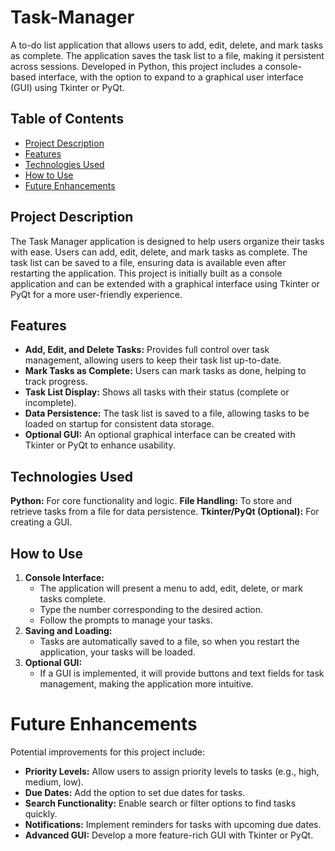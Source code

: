 # Task-Manager
A to-do list application that allows users to add, edit, delete, and mark tasks as complete. The application saves the task list to a file, making it persistent across sessions. Developed in Python, this project includes a console-based interface, with the option to expand to a graphical user interface (GUI) using Tkinter or PyQt.
## Table of Contents
* [Project Description](#project-description)
* [Features](#features)
* [Technologies Used](#technologies-used)
* [How to Use](#how-to-use)
* [Future Enhancements](#future-enhancements)
## Project Description
The Task Manager application is designed to help users organize their tasks with ease. Users can add, edit, delete, and mark tasks as complete. The task list can be saved to a file, ensuring data is available even after restarting the application. This project is initially built as a console application and can be extended with a graphical interface using Tkinter or PyQt for a more user-friendly experience.
## Features
* **Add, Edit, and Delete Tasks:** Provides full control over task management, allowing users to keep their task list up-to-date.
* **Mark Tasks as Complete:** Users can mark tasks as done, helping to track progress.
* **Task List Display:** Shows all tasks with their status (complete or incomplete).
* **Data Persistence:** The task list is saved to a file, allowing tasks to be loaded on startup for consistent data storage.
* **Optional GUI:** An optional graphical interface can be created with Tkinter or PyQt to enhance usability.
## Technologies Used
**Python:** For core functionality and logic.
**File Handling:** To store and retrieve tasks from a file for data persistence.
**Tkinter/PyQt (Optional):** For creating a GUI.
## How to Use
1. **Console Interface:**
      * The application will present a menu to add, edit, delete, or mark tasks complete.
      * Type the number corresponding to the desired action.
      * Follow the prompts to manage your tasks.         
2. **Saving and Loading:**
      * Tasks are automatically saved to a file, so when you restart the application, your tasks will be loaded.
3. **Optional GUI:**
      * If a GUI is implemented, it will provide buttons and text fields for task management, making the application more intuitive.
# Future Enhancements
Potential improvements for this project include:
* **Priority Levels:** Allow users to assign priority levels to tasks (e.g., high, medium, low).
* **Due Dates:** Add the option to set due dates for tasks.
* **Search Functionality:** Enable search or filter options to find tasks quickly.
* **Notifications:** Implement reminders for tasks with upcoming due dates.
* **Advanced GUI:** Develop a more feature-rich GUI with Tkinter or PyQt.
